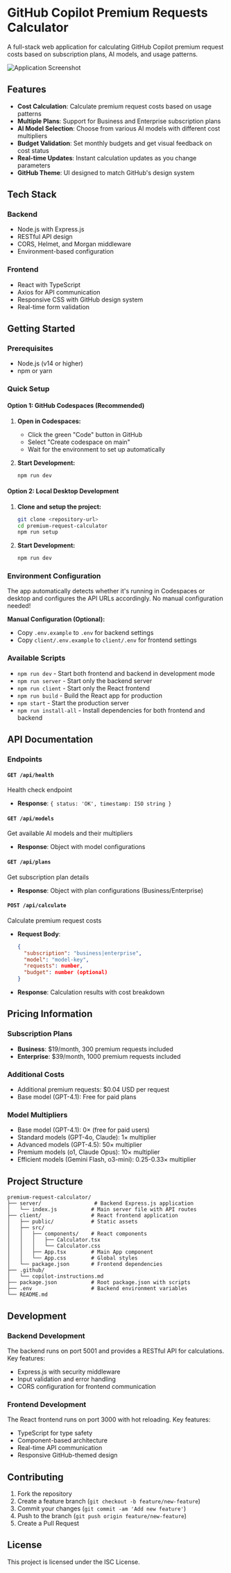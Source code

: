 # GitHub Copilot Premium Requests Calculator

A full-stack web application for calculating GitHub Copilot premium request costs based on subscription plans, AI models, and usage patterns.

![Application Screenshot](assets/screenshot.png)

## Features

- **Cost Calculation**: Calculate premium request costs based on usage patterns
- **Multiple Plans**: Support for Business and Enterprise subscription plans
- **AI Model Selection**: Choose from various AI models with different cost multipliers
- **Budget Validation**: Set monthly budgets and get visual feedback on cost status
- **Real-time Updates**: Instant calculation updates as you change parameters
- **GitHub Theme**: UI designed to match GitHub's design system

## Tech Stack

### Backend
- Node.js with Express.js
- RESTful API design
- CORS, Helmet, and Morgan middleware
- Environment-based configuration

### Frontend
- React with TypeScript
- Axios for API communication
- Responsive CSS with GitHub design system
- Real-time form validation

## Getting Started

### Prerequisites
- Node.js (v14 or higher)
- npm or yarn

### Quick Setup

#### Option 1: GitHub Codespaces (Recommended)
1. **Open in Codespaces:**
   - Click the green "Code" button in GitHub
   - Select "Create codespace on main"
   - Wait for the environment to set up automatically

2. **Start Development:**
   ```bash
   npm run dev
   ```

#### Option 2: Local Desktop Development
1. **Clone and setup the project:**
   ```bash
   git clone <repository-url>
   cd premium-request-calculator
   npm run setup
   ```

2. **Start Development:**
   ```bash
   npm run dev
   ```

### Environment Configuration

The app automatically detects whether it's running in Codespaces or desktop and configures the API URLs accordingly. No manual configuration needed!

**Manual Configuration (Optional):**
- Copy `.env.example` to `.env` for backend settings
- Copy `client/.env.example` to `client/.env` for frontend settings

### Available Scripts

- `npm run dev` - Start both frontend and backend in development mode
- `npm run server` - Start only the backend server
- `npm run client` - Start only the React frontend
- `npm run build` - Build the React app for production
- `npm start` - Start the production server
- `npm run install-all` - Install dependencies for both frontend and backend

## API Documentation

### Endpoints

#### `GET /api/health`
Health check endpoint
- **Response**: `{ status: 'OK', timestamp: ISO string }`

#### `GET /api/models`
Get available AI models and their multipliers
- **Response**: Object with model configurations

#### `GET /api/plans`
Get subscription plan details
- **Response**: Object with plan configurations (Business/Enterprise)

#### `POST /api/calculate`
Calculate premium request costs
- **Request Body**:
  ```json
  {
    "subscription": "business|enterprise",
    "model": "model-key",
    "requests": number,
    "budget": number (optional)
  }
  ```
- **Response**: Calculation results with cost breakdown

## Pricing Information

### Subscription Plans
- **Business**: $19/month, 300 premium requests included
- **Enterprise**: $39/month, 1000 premium requests included

### Additional Costs
- Additional premium requests: $0.04 USD per request
- Base model (GPT-4.1): Free for paid plans

### Model Multipliers
- Base model (GPT-4.1): 0× (free for paid users)
- Standard models (GPT-4o, Claude): 1× multiplier
- Advanced models (GPT-4.5): 50× multiplier
- Premium models (o1, Claude Opus): 10× multiplier
- Efficient models (Gemini Flash, o3-mini): 0.25-0.33× multiplier

## Project Structure

```
premium-request-calculator/
├── server/                 # Backend Express.js application
│   └── index.js           # Main server file with API routes
├── client/                # React frontend application
│   ├── public/            # Static assets
│   ├── src/
│   │   ├── components/    # React components
│   │   │   ├── Calculator.tsx
│   │   │   └── Calculator.css
│   │   ├── App.tsx        # Main App component
│   │   └── App.css        # Global styles
│   └── package.json       # Frontend dependencies
├── .github/
│   └── copilot-instructions.md
├── package.json           # Root package.json with scripts
├── .env                   # Backend environment variables
└── README.md
```

## Development

### Backend Development
The backend runs on port 5001 and provides a RESTful API for calculations. Key features:
- Express.js with security middleware
- Input validation and error handling
- CORS configuration for frontend communication

### Frontend Development
The React frontend runs on port 3000 with hot reloading. Key features:
- TypeScript for type safety
- Component-based architecture
- Real-time API communication
- Responsive GitHub-themed design

## Contributing

1. Fork the repository
2. Create a feature branch (`git checkout -b feature/new-feature`)
3. Commit your changes (`git commit -am 'Add new feature'`)
4. Push to the branch (`git push origin feature/new-feature`)
5. Create a Pull Request

## License

This project is licensed under the ISC License.
